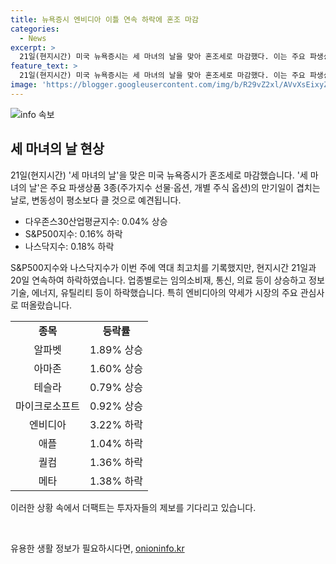 ```yaml
---
title: 뉴욕증시 엔비디아 이틀 연속 하락에 혼조 마감
categories:
  - News
excerpt: >
  21일(현지시간) 미국 뉴욕증시는 세 마녀의 날을 맞아 혼조세로 마감했다. 이는 주요 파생상품 3종의 만기일이 겹치는 날로, 변동성이 높을 것으로 예상된다. 다우존스30산업평균지수는 0.04% 상승했으나, S&P500지수와 나스닥지수는 각각 0.16%와 0.18% 하락했다. 특히, 엔비디아의 주가 하락으로 시장이 랠리의 한계에 도달했다는 분석이 나오는 가운데, 알파벳, 아마존, 테슬라, 마이크로소프트는 오르고 애플, 퀄컴, 메타는 하락했다.
feature_text: >
  21일(현지시간) 미국 뉴욕증시는 세 마녀의 날을 맞아 혼조세로 마감했다. 이는 주요 파생상품 3종의 만기일이 겹치는 날로, 변동성이 높을 것으로 예상된다. 다우존스30산업평균지수는 0.04% 상승했으나, S&P500지수와 나스닥지수는 각각 0.16%와 0.18% 하락했다. 특히, 엔비디아의 주가 하락으로 시장이 랠리의 한계에 도달했다는 분석이 나오는 가운데, 알파벳, 아마존, 테슬라, 마이크로소프트는 오르고 애플, 퀄컴, 메타는 하락했다.
image: 'https://blogger.googleusercontent.com/img/b/R29vZ2xl/AVvXsEixyZcFfHzMRdzZMjFBmAUKJYCLCGyLL1o632UiGVXcaFdKo_bkvkuCioo0uUKlGfBVcT3P84aROyZIXSBEx3Aw5nCQ3pTgDom1WDC4m8eifvWiAmWEEVb4x6G_l8C0QH225ldMjyaFvpxGEBGNO37VmDTDMHGhJPq73UglMfDca1-0aw/s1600/blogspot.png'
---
```


<p><img src="https://blogger.googleusercontent.com/img/b/R29vZ2xl/AVvXsEixyZcFfHzMRdzZMjFBmAUKJYCLCGyLL1o632UiGVXcaFdKo_bkvkuCioo0uUKlGfBVcT3P84aROyZIXSBEx3Aw5nCQ3pTgDom1WDC4m8eifvWiAmWEEVb4x6G_l8C0QH225ldMjyaFvpxGEBGNO37VmDTDMHGhJPq73UglMfDca1-0aw/s1600/blogspot.png" alt="info 속보" /></p>

<h2 data-ke-size="size26">세 마녀의 날 현상</h2>

<p data-ke-size="size16">21일(현지시간) '세 마녀의 날'을 맞은 미국 뉴욕증시가 혼조세로 마감했습니다. '세 마녀의 날'은 주요 파생상품 3종(주가지수 선물·옵션, 개별 주식 옵션)의 만기일이 겹치는 날로, 변동성이 평소보다 클 것으로 예견됩니다.</p>

<ul>
  <li>다우존스30산업평균지수: 0.04% 상승</li>
  <li>S&P500지수: 0.16% 하락</li>
  <li>나스닥지수: 0.18% 하락</li>
</ul>

<p data-ke-size="size16">S&P500지수와 나스닥지수가 이번 주에 역대 최고치를 기록했지만, 현지시간 21일과 20일 연속하여 하락하였습니다. 업종별로는 임의소비재, 통신, 의료 등이 상승하고 정보기술, 에너지, 유틸리티 등이 하락했습니다. 특히 엔비디아의 약세가 시장의 주요 관심사로 떠올랐습니다.</p>

<table style="width: 100%;">
<tbody>
<tr>
<td style="text-align: center; height: 17px;"><b>종목</b></td>
<td style="text-align: center; height: 17px;"><b>등락률</b></td>
</tr>
<tr>
<td style="text-align: center; height: 17px;">알파벳</td>
<td style="text-align: center; height: 17px;">1.89% 상승</td>
</tr>
<tr>
<td style="text-align: center; height: 17px;">아마존</td>
<td style="text-align: center; height: 17px;">1.60% 상승</td>
</tr>
<tr>
<td style="text-align: center; height: 17px;">테슬라</td>
<td style="text-align: center; height: 17px;">0.79% 상승</td>
</tr>
<tr>
<td style="text-align: center; height: 17px;">마이크로소프트</td>
<td style="text-align: center; height: 17px;">0.92% 상승</td>
</tr>
<tr>
<td style="text-align: center; height: 17px;">엔비디아</td>
<td style="text-align: center; height: 17px;">3.22% 하락</td>
</tr>
<tr>
<td style="text-align: center; height: 17px;">애플</td>
<td style="text-align: center; height: 17px;">1.04% 하락</td>
</tr>
<tr>
<td style="text-align: center; height: 17px;">퀄컴</td>
<td style="text-align: center; height: 17px;">1.36% 하락</td>
</tr>
<tr>
<td style="text-align: center; height: 17px;">메타</td>
<td style="text-align: center; height: 17px;">1.38% 하락</td>
</tr>
</tbody>
</table>

<p data-ke-size="size16">이러한 상황 속에서 더팩트는 투자자들의 제보를 기다리고 있습니다.</p>

<p data-ke-size="size16">&nbsp;</p>
유용한 생활 정보가 필요하시다면, <a href="https://onioninfo.kr" rel="dofollow">onioninfo.kr</a>


